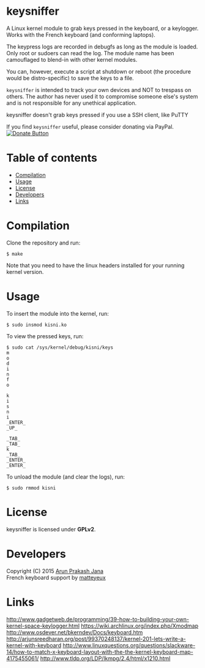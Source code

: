 # keysniffer
A Linux kernel module to grab keys pressed in the keyboard, or a keylogger. Works with the French keyboard (and conforming laptops).

The keypress logs are recorded in debugfs as long as the module is loaded. Only root or sudoers can read the log. The module name has been camouflaged to blend-in with other kernel modules.

You can, however, execute a script at shutdown or reboot (the procedure would be distro-specific) to save the keys to a file.

`keysniffer` is intended to track your own devices and NOT to trespass on others. The author has never used it to compromise someone else's system and is not responsible for any unethical application.

keysniffer doesn't grab keys pressed if you use a SSH client, like PuTTY

If you find `keysniffer` useful, please consider donating via PayPal. [![Donate Button](https://img.shields.io/badge/paypal-donate-orange.svg)](https://www.paypal.com/cgi-bin/webscr?cmd=_s-xclick&hosted_button_id=RMLTQ76JSXJ4Q)

# Table of contents

- [Compilation](#compilation)
- [Usage](#usage)
- [License](#license)
- [Developers](#developers)
- [Links](#links)

# Compilation
Clone the repository and run:

    $ make
Note that you need to have the linux headers installed for your running kernel version.

# Usage
To insert the module into the kernel, run:

    $ sudo insmod kisni.ko
To view the pressed keys, run:

    $ sudo cat /sys/kernel/debug/kisni/keys
    m
    o
    d
    i
    n
    f
    o
    
    k
    i
    s
    n
    i
    _ENTER_
    _UP_
    
    _TAB_
    _TAB_
    k
    _TAB_
    _ENTER_
    _ENTER_
To unload the module (and clear the logs), run:

    $ sudo rmmod kisni

# License
keysniffer is licensed under **GPLv2**.

# Developers
Copyright (C) 2015 [Arun Prakash Jana](mailto:engineerarun@gmail.com) <br>
French keyboard support by [matteyeux](https://twitter.com/matteyeux)

# Links
http://www.gadgetweb.de/programming/39-how-to-building-your-own-kernel-space-keylogger.html
https://wiki.archlinux.org/index.php/Xmodmap
http://www.osdever.net/bkerndev/Docs/keyboard.htm
http://arjunsreedharan.org/post/99370248137/kernel-201-lets-write-a-kernel-with-keyboard
http://www.linuxquestions.org/questions/slackware-14/how-to-match-x-keyboard-layout-with-the-the-kernel-keyboard-map-4175455061/
http://www.tldp.org/LDP/lkmpg/2.4/html/x1210.html

